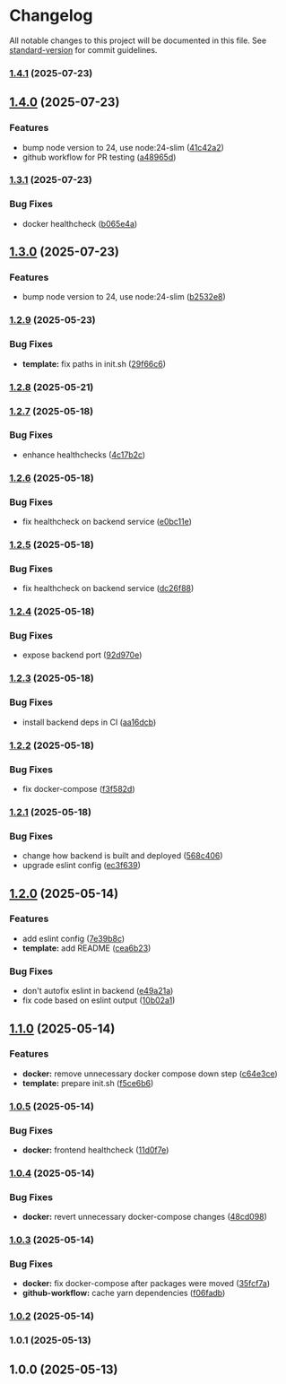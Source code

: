 # Changelog

All notable changes to this project will be documented in this file. See [standard-version](https://github.com/conventional-changelog/standard-version) for commit guidelines.

### [1.4.1](https://github.com/burtek/dtrw-app-helloworld/compare/v1.4.0...v1.4.1) (2025-07-23)

## [1.4.0](https://github.com/burtek/dtrw-app-helloworld/compare/v1.2.9...v1.4.0) (2025-07-23)


### Features

* bump node version to 24, use node:24-slim ([41c42a2](https://github.com/burtek/dtrw-app-helloworld/commit/41c42a2581f1635310d5f03b82fee65380c15383))
* github workflow for PR testing ([a48965d](https://github.com/burtek/dtrw-app-helloworld/commit/a48965d35423d77133dbced4806d1659acc416f0))

### [1.3.1](https://github.com/burtek/dtrw-app-helloworld/compare/v1.3.0...v1.3.1) (2025-07-23)


### Bug Fixes

* docker healthcheck ([b065e4a](https://github.com/burtek/dtrw-app-helloworld/commit/b065e4a0d4cdbfccf304aa677c107d8a7b2870ee))

## [1.3.0](https://github.com/burtek/dtrw-app-helloworld/compare/v1.2.9...v1.3.0) (2025-07-23)


### Features

* bump node version to 24, use node:24-slim ([b2532e8](https://github.com/burtek/dtrw-app-helloworld/commit/b2532e8ea3d34df8d9e312742aac42e2b1b4db54))

### [1.2.9](https://github.com/burtek/dtrw-app-helloworld/compare/v1.2.8...v1.2.9) (2025-05-23)


### Bug Fixes

* **template:** fix paths in init.sh ([29f66c6](https://github.com/burtek/dtrw-app-helloworld/commit/29f66c63d62fc766dad5cb59ade23af96579dc12))

### [1.2.8](https://github.com/burtek/dtrw-app-helloworld/compare/v1.2.7...v1.2.8) (2025-05-21)

### [1.2.7](https://github.com/burtek/dtrw-app-helloworld/compare/v1.2.6...v1.2.7) (2025-05-18)


### Bug Fixes

* enhance healthchecks ([4c17b2c](https://github.com/burtek/dtrw-app-helloworld/commit/4c17b2c1edce388c539d313c64369cecae7432c0))

### [1.2.6](https://github.com/burtek/dtrw-app-helloworld/compare/v1.2.5...v1.2.6) (2025-05-18)


### Bug Fixes

* fix healthcheck on backend service ([e0bc11e](https://github.com/burtek/dtrw-app-helloworld/commit/e0bc11e521ff1b3cbaca772933054057d3923a8d))

### [1.2.5](https://github.com/burtek/dtrw-app-helloworld/compare/v1.2.4...v1.2.5) (2025-05-18)


### Bug Fixes

* fix healthcheck on backend service ([dc26f88](https://github.com/burtek/dtrw-app-helloworld/commit/dc26f88cb7fa9e0e0673bcb03c3cda95ff795d7e))

### [1.2.4](https://github.com/burtek/dtrw-app-helloworld/compare/v1.2.3...v1.2.4) (2025-05-18)


### Bug Fixes

* expose backend port ([92d970e](https://github.com/burtek/dtrw-app-helloworld/commit/92d970e4b8d67ee2efa5941ed19524b8547ecfe5))

### [1.2.3](https://github.com/burtek/dtrw-app-helloworld/compare/v1.2.2...v1.2.3) (2025-05-18)


### Bug Fixes

*  install backend deps in CI ([aa16dcb](https://github.com/burtek/dtrw-app-helloworld/commit/aa16dcbd8bb519f82e82bd3af9c1e649dee818fa))

### [1.2.2](https://github.com/burtek/dtrw-app-helloworld/compare/v1.2.1...v1.2.2) (2025-05-18)


### Bug Fixes

* fix docker-compose ([f3f582d](https://github.com/burtek/dtrw-app-helloworld/commit/f3f582d417f0e7e94490fa02ed3b74871a352680))

### [1.2.1](https://github.com/burtek/dtrw-app-helloworld/compare/v1.2.0...v1.2.1) (2025-05-18)


### Bug Fixes

* change how backend is built and deployed ([568c406](https://github.com/burtek/dtrw-app-helloworld/commit/568c4064674e9f67b66809a14951397eb691930e))
* upgrade eslint config ([ec3f639](https://github.com/burtek/dtrw-app-helloworld/commit/ec3f6393e26e93148a3e429b1973cca90896fe27))

## [1.2.0](https://github.com/burtek/dtrw-app-helloworld/compare/v1.1.0...v1.2.0) (2025-05-14)


### Features

* add eslint config ([7e39b8c](https://github.com/burtek/dtrw-app-helloworld/commit/7e39b8c4fcdda50d5580c9d669d8f228dc62fd74))
* **template:** add README ([cea6b23](https://github.com/burtek/dtrw-app-helloworld/commit/cea6b231aa1134ceff69876eb0bc11afb37e4e17))


### Bug Fixes

* don't autofix eslint in backend ([e49a21a](https://github.com/burtek/dtrw-app-helloworld/commit/e49a21abd5f3aee5946fb24fc873ca3834bd9dc6))
* fix code based on eslint output ([10b02a1](https://github.com/burtek/dtrw-app-helloworld/commit/10b02a14273ce3e29d489e5e94eba629e55b58b9))

## [1.1.0](https://github.com/burtek/dtrw-app-helloworld/compare/v1.0.5...v1.1.0) (2025-05-14)


### Features

* **docker:** remove unnecessary docker compose down step ([c64e3ce](https://github.com/burtek/dtrw-app-helloworld/commit/c64e3ceafc14ce613df015da752b13a51a981da0))
* **template:** prepare init.sh ([f5ce6b6](https://github.com/burtek/dtrw-app-helloworld/commit/f5ce6b638e26ad78728894e4895b642942741d8a))

### [1.0.5](https://github.com/burtek/dtrw-app-helloworld/compare/v1.0.4...v1.0.5) (2025-05-14)


### Bug Fixes

* **docker:** frontend healthcheck ([11d0f7e](https://github.com/burtek/dtrw-app-helloworld/commit/11d0f7e946c2c3a5ec43e921f23282e37288a552))

### [1.0.4](https://github.com/burtek/dtrw-app-helloworld/compare/v1.0.3...v1.0.4) (2025-05-14)


### Bug Fixes

* **docker:** revert unnecessary docker-compose changes ([48cd098](https://github.com/burtek/dtrw-app-helloworld/commit/48cd098c51bd2ecb4589e30b85a52a8c1efcc2ef))

### [1.0.3](https://github.com/burtek/dtrw-app-helloworld/compare/v1.0.2...v1.0.3) (2025-05-14)


### Bug Fixes

* **docker:** fix docker-compose after packages were moved ([35fcf7a](https://github.com/burtek/dtrw-app-helloworld/commit/35fcf7ab6444d9edea60c07fa7ca9e9bc15af1e9))
* **github-workflow:** cache yarn dependencies ([f06fadb](https://github.com/burtek/dtrw-app-helloworld/commit/f06fadb26a393efffe8bf665248ad8e7c7ce882c))

### [1.0.2](https://github.com/burtek/dtrw-app-helloworld/compare/v1.0.1...v1.0.2) (2025-05-14)

### 1.0.1 (2025-05-13)

## 1.0.0 (2025-05-13)
